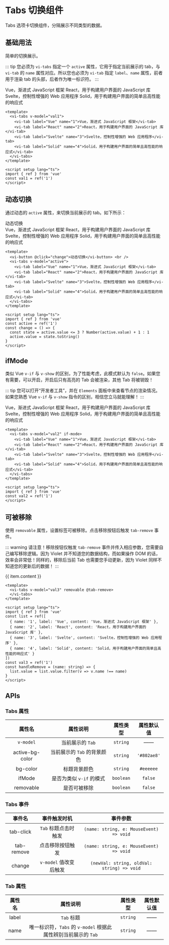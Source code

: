 <script setup lang="ts">
import { ref } from 'vue'

const val1 = ref('1')
const val2 = ref('1')
const active = ref('1')
const change = () => {
  const state = active.value <= 3 ? Number(active.value) + 1 : 1
  active.value = state.toString()
}
const list = ref([
  { name: '1', label: 'Vue', content: 'Vue，渐进式 JavaScript 框架' },
  { name: '2', label: 'React', content: 'React，用于构建用户界面的 JavaScript 库' },
  { name: '3', label: 'Svelte', content: 'Svelte，控制性增强的 Web 应用程序' },
  { name: '4', label: 'Solid', content: 'Solid，用于构建用户界面的简单且高性能的响应式' }
])
const val3 = ref('1')
const handleRemove = (name: string) => {
  list.value = list.value.filter(v => v.name !== name)
}
</script>

# Tabs 切换组件

Tabs 选项卡切换组件，分隔展示不同类型的数据。

## 基础用法

简单的切换展示。

::: tip
您必须为 `vi-tabs` 指定一个 `active` 属性，它用于指定当前展示的 tab，与 `vi-tab` 的 `name` 属性对应。所以您也必须为 `vi-tab` 指定 `label`、`name` 属性，前者用于渲染 tab 的头部，后者作为唯一标识符。
:::

<div class="examples">
  <vi-tabs v-model="val1">
    <vi-tab label="Vue" name="1">Vue，渐进式 JavaScript 框架</vi-tab>
    <vi-tab label="React" name="2">React，用于构建用户界面的 JavaScript 库</vi-tab>
    <vi-tab label="Svelte" name="3">Svelte，控制性增强的 Web 应用程序</vi-tab>
    <vi-tab label="Solid" name="4">Solid，用于构建用户界面的简单且高性能的响应式</vi-tab>
  </vi-tabs>
</div>

```vue
<template>
  <vi-tabs v-model="val1">
    <vi-tab label="Vue" name="1">Vue，渐进式 JavaScript 框架</vi-tab>
    <vi-tab label="React" name="2">React，用于构建用户界面的 JavaScript 库</vi-tab>
    <vi-tab label="Svelte" name="3">Svelte，控制性增强的 Web 应用程序</vi-tab>
    <vi-tab label="Solid" name="4">Solid，用于构建用户界面的简单且高性能的响应式</vi-tab>
  </vi-tabs>
</template>

<script setup lang="ts">
import { ref } from 'vue'
const val1 = ref('1')
</script>
```

## 动态切换

通过动态的 `active` 属性，来切换当前展示的 tab。如下所示：

<div class="examples">
  <vi-button @click="change">动态切换</vi-button>  <br />
  <vi-tabs v-model="active">
    <vi-tab label="Vue" name="1">Vue，渐进式 JavaScript 框架</vi-tab>
    <vi-tab label="React" name="2">React，用于构建用户界面的 JavaScript 库</vi-tab>
    <vi-tab label="Svelte" name="3">Svelte，控制性增强的 Web 应用程序</vi-tab>
    <vi-tab label="Solid" name="4">Solid，用于构建用户界面的简单且高性能的响应式</vi-tab>
  </vi-tabs>
</div>

```vue
<template>
  <vi-button @click="change">动态切换</vi-button> <br />
  <vi-tabs v-model="active">
    <vi-tab label="Vue" name="1">Vue，渐进式 JavaScript 框架</vi-tab>
    <vi-tab label="React" name="2">React，用于构建用户界面的 JavaScript 库</vi-tab>
    <vi-tab label="Svelte" name="3">Svelte，控制性增强的 Web 应用程序</vi-tab>
    <vi-tab label="Solid" name="4">Solid，用于构建用户界面的简单且高性能的响应式</vi-tab>
  </vi-tabs>
</template>

<script setup lang="ts">
import { ref } from 'vue'
const active = ref('1')
const change = () => {
  const state = active.value <= 3 ? Number(active.value) + 1 : 1
  active.value = state.toString()
}
</script>
```

## ifMode

类似 Vue `v-if` 与 `v-show` 的区别，为了性能考虑，此模式默认为 `false`。如果您有需要，可以开启，开启后只有高亮的 Tab 会被渲染，其他 Tab 将被销毁！

::: tip
您可以打开“开发者工具”，并在 `Elements` 面板中来查看节点的渲染情况。如果您熟悉 Vue `v-if` 与 `v-show` 指令的区别，相信您立马就能理解！
:::

<div class="examples">
  <vi-tabs v-model="val2" if-mode>
    <vi-tab label="Vue" name="1">Vue，渐进式 JavaScript 框架</vi-tab>
    <vi-tab label="React" name="2">React，用于构建用户界面的 JavaScript 库</vi-tab>
    <vi-tab label="Svelte" name="3">Svelte，控制性增强的 Web 应用程序</vi-tab>
    <vi-tab label="Solid" name="4">Solid，用于构建用户界面的简单且高性能的响应式</vi-tab>
  </vi-tabs>
</div>

```vue
<template>
  <vi-tabs v-model="val2" if-mode>
    <vi-tab label="Vue" name="1">Vue，渐进式 JavaScript 框架</vi-tab>
    <vi-tab label="React" name="2">React，用于构建用户界面的 JavaScript 库</vi-tab>
    <vi-tab label="Svelte" name="3">Svelte，控制性增强的 Web 应用程序</vi-tab>
    <vi-tab label="Solid" name="4">Solid，用于构建用户界面的简单且高性能的响应式</vi-tab>
  </vi-tabs>
</template>

<script setup lang="ts">
import { ref } from 'vue'
const val2 = ref('1')
</script>
```

## 可被移除

使用 `removable` 属性，设置标签可被移除。点击移除按钮后触发 `tab-remove` 事件。

::: warning
请注意！移除按钮仅触发 `tab-remove` 事件并传入相应参数，您需要自己编写移除逻辑。因为 Violet 并不知道您的数据结构，而如果操作 DOM 的话，效率会非常低！同样的，移除后当前 Tab 也需要您手动更新，因为 Violet 同样不知道您的更新后的数据！
:::

<div class="examples">
  <vi-tabs v-model="val3" removable @tab-remove="handleRemove">
    <vi-tab 
      v-for="item in list"
      :key="item.name"
      :name="item.name"
      :label="item.label">
      {{ item.content }}
    </vi-tab>
  </vi-tabs>
</div>

```vue
<template>
  <vi-tabs v-model="val3" removable @tab-remove>
  </vi-tabs>
</template>

<script setup lang="ts">
import { ref } from 'vue'
const list = ref([
  { name: '1', label: 'Vue', content: 'Vue，渐进式 JavaScript 框架' },
  { name: '2', label: 'React', content: 'React，用于构建用户界面的 JavaScript 库' },
  { name: '3', label: 'Svelte', content: 'Svelte，控制性增强的 Web 应用程序' },
  { name: '4', label: 'Solid', content: 'Solid，用于构建用户界面的简单且高性能的响应式' }
])
const val3 = ref('1')
const handleRemove = (name: string) => {
  list.value = list.value.filter(v => v.name !== name)
}
</script>
```

## APIs

### Tabs 属性

| 属性名 | 属性说明 | 属性类型 | 属性默认值 |
| :---: | :---: | :---: | :---: |
| `v-model` | 当前展示的 `Tab` | `string` | —— |
| active-bg-color | 当前展示的 `Tab` 的背景颜色 | `string` | `'#802ae8'` |
| bg-color | 标题背景颜色 | `string` | `#eeeeee` |
| ifMode | 是否为类似 `v-if` 的模式 | `boolean` | `false` |
| removable | 是否可被移除 | `boolean` | `false` |

### Tabs 事件

| 事件名 | 事件触发时机 | 事件参数 |
| :---: | :---: | :---: |
| tab-click | `Tab` 标题点击时触发 | `(name: string, e: MouseEvent) => void` |
| tab-remove | 点击移除按钮触发 | `(name: string, e: MouseEvent) => void` |
| change | `v-model` 值改变后触发 | `(newVal: string, oldVal: string) => void` |

### Tab 属性

| 属性名 | 属性说明 | 属性类型 | 属性默认值 |
| :---: | :---: | :---: | :---: |
| label | `Tab` 标题 | `string` | —— |
| name | 唯一标识符，`Tabs` 的 `v-model` 根据此属性辨别当前展示的 `Tab` | `string` | —— |
